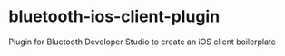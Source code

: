 # bluetooth-ios-client-plugin
Plugin for Bluetooth Developer Studio to create an iOS client boilerplate
